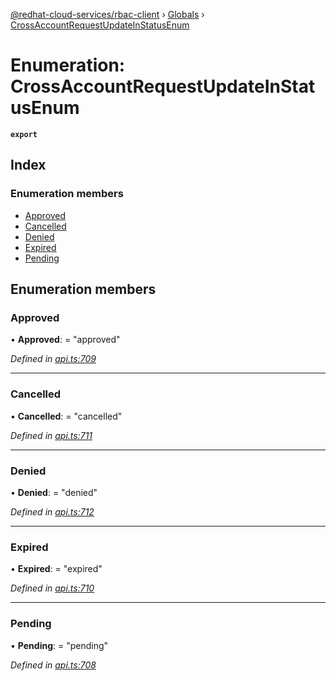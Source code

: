 [@redhat-cloud-services/rbac-client](../README.md) › [Globals](../globals.md) › [CrossAccountRequestUpdateInStatusEnum](crossaccountrequestupdateinstatusenum.md)

# Enumeration: CrossAccountRequestUpdateInStatusEnum

**`export`** 

## Index

### Enumeration members

* [Approved](crossaccountrequestupdateinstatusenum.md#approved)
* [Cancelled](crossaccountrequestupdateinstatusenum.md#cancelled)
* [Denied](crossaccountrequestupdateinstatusenum.md#denied)
* [Expired](crossaccountrequestupdateinstatusenum.md#expired)
* [Pending](crossaccountrequestupdateinstatusenum.md#pending)

## Enumeration members

###  Approved

• **Approved**: = "approved"

*Defined in [api.ts:709](https://github.com/RedHatInsights/javascript-clients/blob/master/packages/rbac/api.ts#L709)*

___

###  Cancelled

• **Cancelled**: = "cancelled"

*Defined in [api.ts:711](https://github.com/RedHatInsights/javascript-clients/blob/master/packages/rbac/api.ts#L711)*

___

###  Denied

• **Denied**: = "denied"

*Defined in [api.ts:712](https://github.com/RedHatInsights/javascript-clients/blob/master/packages/rbac/api.ts#L712)*

___

###  Expired

• **Expired**: = "expired"

*Defined in [api.ts:710](https://github.com/RedHatInsights/javascript-clients/blob/master/packages/rbac/api.ts#L710)*

___

###  Pending

• **Pending**: = "pending"

*Defined in [api.ts:708](https://github.com/RedHatInsights/javascript-clients/blob/master/packages/rbac/api.ts#L708)*
